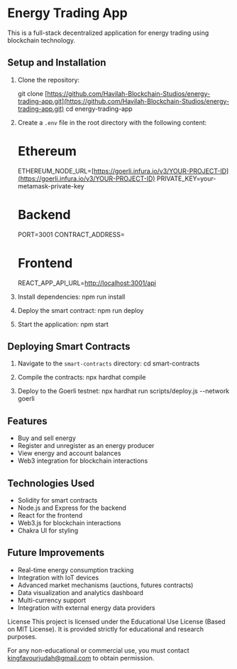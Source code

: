 # Energy Trading App

This is a full-stack decentralized application for energy trading using blockchain technology.

## Setup and Installation

1. Clone the repository: 
   
   git clone [https://github.com/Havilah-Blockchain-Studios/energy-trading-app.git](https://github.com/Havilah-Blockchain-Studios/energy-trading-app.git)
   cd energy-trading-app

2. Create a `.env` file in the root directory with the following content:

   # Ethereum
   ETHEREUM_NODE_URL=[https://goerli.infura.io/v3/YOUR-PROJECT-ID](https://goerli.infura.io/v3/YOUR-PROJECT-ID)
   PRIVATE_KEY=your-metamask-private-key

   # Backend
   PORT=3001
   CONTRACT_ADDRESS=

   # Frontend
   REACT_APP_API_URL=[http://localhost:3001/api](http://localhost:3001/api)


3. Install dependencies:
   npm run install

4. Deploy the smart contract:
   npm run deploy

5. Start the application:
   npm start


## Deploying Smart Contracts

1. Navigate to the `smart-contracts` directory:
   cd smart-contracts


2. Compile the contracts:
   npx hardhat compile


3. Deploy to the Goerli testnet:
   npx hardhat run scripts/deploy.js --network goerli


## Features

- Buy and sell energy
- Register and unregister as an energy producer
- View energy and account balances
- Web3 integration for blockchain interactions

## Technologies Used

- Solidity for smart contracts
- Node.js and Express for the backend
- React for the frontend
- Web3.js for blockchain interactions
- Chakra UI for styling

## Future Improvements

- Real-time energy consumption tracking
- Integration with IoT devices
- Advanced market mechanisms (auctions, futures contracts)
- Data visualization and analytics dashboard
- Multi-currency support
- Integration with external energy data providers

License
This project is licensed under the Educational Use License (Based on MIT License).
It is provided strictly for educational and research purposes.

For any non-educational or commercial use, you must contact kingfavourjudah@gmail.com to obtain permission.
